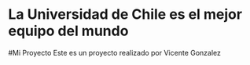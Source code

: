 # La Universidad de Chile es el mejor equipo del mundo 

#Mi Proyecto
Este es un proyecto realizado por Vicente Gonzalez
